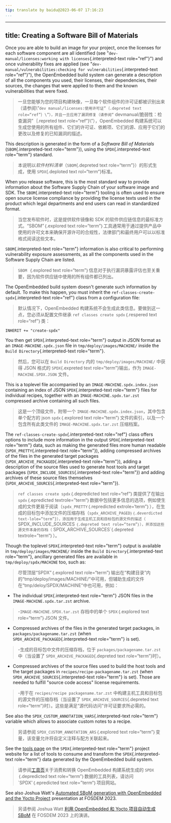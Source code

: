 ```yaml
---
tip: translate by baidu@2023-06-07 17:16:23
...
```

---
title: Creating a Software Bill of Materials
--------------------------------------------

Once you are able to build an image for your project, once the licenses for each software component are all identified (see \"`dev-manual/licenses:working with licenses`{.interpreted-text role="ref"}\") and once vulnerability fixes are applied (see \"`dev-manual/vulnerabilities:checking for vulnerabilities`{.interpreted-text role="ref"}\"), the OpenEmbedded build system can generate a description of all the components you used, their licenses, their dependencies, their sources, the changes that were applied to them and the known vulnerabilities that were fixed.

> 一旦您能够为您的项目构建映像，一旦每个软件组件的许可证都被识别出来（请参阅\“`dev manual/licenses:使用许可证”｛.depreted text role=“ref”｝\”），并且一旦应用了漏洞修复（请参阅“` devmanual/脆弱性：检查漏洞”｛.repreted text role=“ref”}\”），OpenEmbedded 构建系统可以生成您使用的所有组件、它们的许可证、依赖项、它们的源、应用于它们的更改以及修复的已知漏洞的描述。

This description is generated in the form of a *Software Bill of Materials* (`SBOM`{.interpreted-text role="term"}), using the `SPDX`{.interpreted-text role="term"} standard.

> 本说明以*软件材料清单*（`SBOM`{.depreted text role=“term”}）的形式生成，使用 `SPDX`{.deploted text rol=“term“}标准。

When you release software, this is the most standard way to provide information about the Software Supply Chain of your software image and SDK. The `SBOM`{.interpreted-text role="term"} tooling is often used to ensure open source license compliance by providing the license texts used in the product which legal departments and end users can read in standardized format.

> 当您发布软件时，这是提供软件镜像和 SDK 的软件供应链信息的最标准方式。“SBOM”｛.explored text role=“term”｝工具通常用于通过提供产品中使用的许可文本来确保开源许可的合规性，法律部门和最终用户可以以标准格式阅读这些文本。

`SBOM`{.interpreted-text role="term"} information is also critical to performing vulnerability exposure assessments, as all the components used in the Software Supply Chain are listed.

> `SBOM `｛.explored text role=“term”｝信息对于执行漏洞暴露评估也至关重要，因为软件供应链中使用的所有组件都已列出。

The OpenEmbedded build system doesn\'t generate such information by default. To make this happen, you must inherit the `ref-classes-create-spdx`{.interpreted-text role="ref"} class from a configuration file:

> 默认情况下，OpenEmbedded 构建系统不会生成此类信息。要做到这一点，您必须从配置文件继承 `ref classes create spdx`｛.respered text role=“ref”｝类：

```
INHERIT += "create-spdx"
```

You then get `SPDX`{.interpreted-text role="term"} output in JSON format as an `IMAGE-MACHINE.spdx.json` file in `tmp/deploy/images/MACHINE/` inside the `Build Directory`{.interpreted-text role="term"}.

> 然后，您可以在 `Build Directory` 内的 `tmp/deploy/images/MACHINE/` 中获得 JSON 格式的 `SPDX`{.expreted text role=“term”}输出，作为 `IMAGE-MACHINE.SPDX.JSON` 文件。

This is a toplevel file accompanied by an `IMAGE-MACHINE.spdx.index.json` containing an index of JSON `SPDX`{.interpreted-text role="term"} files for individual recipes, together with an `IMAGE-MACHINE.spdx.tar.zst` compressed archive containing all such files.

> 这是一个顶级文件，附带一个 `IMAGE-MACHINE.spdx.index.json`，其中包含单个配方的 json `spdx`｛.explored text role=“term”｝文件的索引，以及一个包含所有此类文件的 `IMAGE-MACHINE.spdx.tar.zst` 压缩档案。

The `ref-classes-create-spdx`{.interpreted-text role="ref"} class offers options to include more information in the output `SPDX`{.interpreted-text role="term"} data, such as making the generated files more human readable (`SPDX_PRETTY`{.interpreted-text role="term"}), adding compressed archives of the files in the generated target packages (`SPDX_ARCHIVE_PACKAGED`{.interpreted-text role="term"}), adding a description of the source files used to generate host tools and target packages (`SPDX_INCLUDE_SOURCES`{.interpreted-text role="term"}) and adding archives of these source files themselves (`SPDX_ARCHIVE_SOURCES`{.interpreted-text role="term"}).

> `ref classes create spdx`｛.depredicted text role=“ref”｝类提供了在输出 `spdx`｛.epredicted textrole=”term“｝数据中包括更多信息的选项，例如使生成的文件更易于阅读（`spdx_PRETTY`｛.repredicted extrole=‘term”｝），在生成的目标包中添加文件的压缩存档（`spdx_ARCHIVE_PAGED｝｛.deverdicted text-lole=“term”}），添加用于生成主机工具和目标包的源文件的描述（` SPDX_INCLUDE_SOURCES `｛.depreted text role=“term”｝），并添加这些源文件本身的存档（` SPDX_ARCHIVE_SOURCES`{.depreted textrole=”term“｝）。

Though the toplevel `SPDX`{.interpreted-text role="term"} output is available in `tmp/deploy/images/MACHINE/` inside the `Build Directory`{.interpreted-text role="term"}, ancillary generated files are available in `tmp/deploy/spdx/MACHINE` too, such as:

> 尽管顶层“SPDX”｛.explored text role=“term”｝输出在“构建目录”内的“tmp/deploy/images/MACHINE/”中可用，但辅助生成的文件在“tmp/deloy/SPDX/MACHINE”中也可用，例如：

- The individual `SPDX`{.interpreted-text role="term"} JSON files in the `IMAGE-MACHINE.spdx.tar.zst` archive.

> -`IMAGE-MACHINE.SPDX.tar.zst` 存档中的单个 `SPDX`｛.explored text role=“term”｝JSON 文件。

- Compressed archives of the files in the generated target packages, in `packages/packagename.tar.zst` (when `SPDX_ARCHIVE_PACKAGED`{.interpreted-text role="term"} is set).

> -生成的目标包中文件的压缩存档，位于 `packages/packagename.tar.zst` 中（当设置了 `SPDX_ARCHIVE_PACKAGED`{.depreted text role=“term”}时）。

- Compressed archives of the source files used to build the host tools and the target packages in `recipes/recipe-packagename.tar.zst` (when `SPDX_ARCHIVE_SOURCES`{.interpreted-text role="term"} is set). Those are needed to fulfill \"source code access\" license requirements.

> -用于在 `recipes/recipe packagename.tar.zst` 中构建主机工具和目标包的源文件的压缩存档（当设置了 `SPDX_ARCHIVE_SOURCES`{.depreted text role=“term”}时）。这些是满足“源代码访问”许可证要求所必需的。

See also the `SPDX_CUSTOM_ANNOTATION_VARS`{.interpreted-text role="term"} variable which allows to associate custom notes to a recipe.

> 另请参阅 `SPDX_CUSTOM_ANNOTATION_ARS`｛.explored text role=“term”｝变量，该变量允许将自定义注释与配方关联起来。

See the [tools page](https://spdx.dev/resources/tools/) on the `SPDX`{.interpreted-text role="term"} project website for a list of tools to consume and transform the `SPDX`{.interpreted-text role="term"} data generated by the OpenEmbedded build system.

> 请参阅[工具页](https://spdx.dev/resources/tools/)关于消费和转换 OpenEmbedded 构建系统生成的 `SPDX`｛.depredicted text role=“term”｝数据的工具列表，请访问 `SPDX'｛.epredicted text role=”term“｝项目网站。

See also Joshua Watt\'s [Automated SBoM generation with OpenEmbedded and the Yocto Project](https://youtu.be/Q5UQUM6zxVU) presentation at FOSDEM 2023.

> 另请参阅 Joshua Watt [利用 OpenEmbedded 和 Yocto 项目自动生成 SBoM](https://youtu.be/Q5UQUM6zxVU) 在 FOSDEM 2023 上的演讲。
